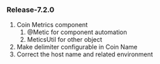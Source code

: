 
### Release-7.2.0

1. Coin Metrics component
    1. @Metic  for component automation
    2. MeticsUtil for other object
2. Make delimiter configurable in Coin Name
3. Correct the host name and related environment